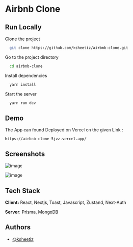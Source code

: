 
# Airbnb Clone



## Run Locally

Clone the project

```bash
  git clone https://github.com/ksheetiz/airbnb-clone.git
```

Go to the project directory

```bash
  cd airbnb-clone
```

Install dependencies

```bash
  yarn install
```

Start the server

```bash
  yarn run dev
```


## Demo

The App can found Deployed on Vercel on the given Link :

```
https://airbnb-clone-5jvz.vercel.app/
```

## Screenshots

![image](https://github.com/ksheetiz/airbnb-clone/assets/63805002/8f6ae740-7a8f-4e0d-95c7-0a31eb2a3762)

![image](https://github.com/ksheetiz/airbnb-clone/assets/63805002/2890dc21-e4ce-4eb2-84f6-6ae558f32c25)


## Tech Stack

**Client:** React, Nextjs, Toast, Javascript, Zustand, Next-Auth

**Server:** Prisma, MongoDB


## Authors

- [@ksheetiz](https://github.com/ksheetiz)


 
